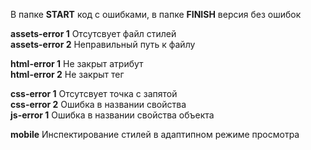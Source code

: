 В папке **START** код с ошибками, в папке **FINISH** версия без ошибок  

**assets-error 1** Отсутсвует файл стилей  
**assets-error 2** Неправильный путь к файлу  

**html-error 1** Не закрыт атрибут  
**html-error 2** Не закрыт тег  

**css-error 1** Отсутсвует точка c запятой  
**css-error 2** Ошибка в названии свойства  
**js-error 1** Ошибка в названии свойства объекта  

**mobile** Инспектирование стилей в адаптипном режиме просмотра  